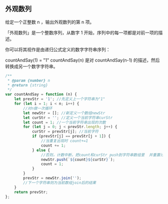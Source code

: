 ## 外观数列

给定一个正整数 n ，输出外观数列的第 n 项。

「外观数列」是一个整数序列，从数字 1 开始，序列中的每一项都是对前一项的描述。

你可以将其视作是由递归公式定义的数字字符串序列：

countAndSay(1) = "1"
countAndSay(n) 是对 countAndSay(n-1) 的描述，然后转换成另一个数字字符串。

```javascript
/**
 * @param {number} n
 * @return {string}
 */
var countAndSay = function (n) {
    let prevStr = '1'; //先定义上一个字符串为"1"
    for (let i = 1; i < n; i++) {
        //对n做一次循环
        let newStr = []; //新定义一个数组newStr
        let curStr = ''; //定义一个当前字符串curStr
        let count = 1; //一个当前字符串出现的次数
        for (let j = 0; j < prevStr.length; j++) {
            curStr = prevStr[j]; //当前字符
            if (prevStr[j] == prevStr[j + 1]) {
                //当重复出现时 count+=1
                count += 1;
            } else {
                //否则，计数中断，把count和curStr push到字符串数组里  并重置计数器
                newStr.push(`${count}${curStr}`);
                count = 1;
            }
        }
        prevStr = newStr.join('');
        //下一个字符串则为当前数组join后的结果
    }
    return prevStr;
};
```

